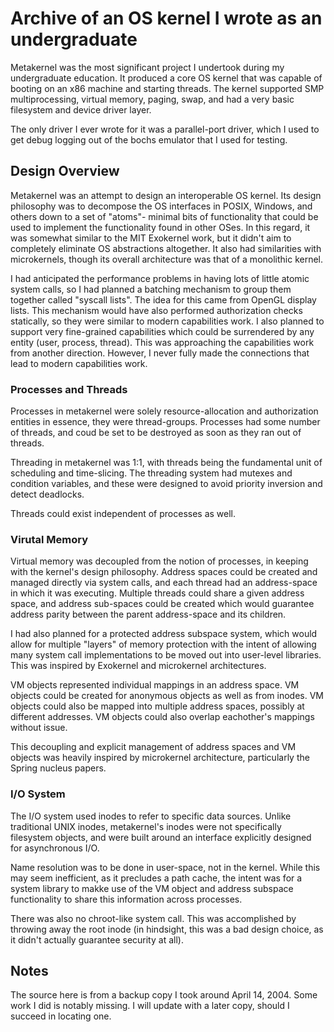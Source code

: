 # Archive of an OS kernel I wrote as an undergraduate

Metakernel was the most significant project I undertook during my undergraduate
education.  It produced a core OS kernel that was capable of booting on an x86
machine and starting threads.  The kernel supported SMP multiprocessing,
virtual memory, paging, swap, and had a very basic filesystem and device driver
layer.

The only driver I ever wrote for it was a parallel-port driver, which I used
to get debug logging out of the bochs emulator that I used for testing.

## Design Overview

Metakernel was an attempt to design an interoperable OS kernel.  Its design
philosophy was to decompose the OS interfaces in POSIX, Windows, and others
down to a set of "atoms"- minimal bits of functionality that could be used
to implement the functionality found in other OSes.  In this regard, it was
somewhat similar to the MIT Exokernel work, but it didn't aim to completely
eliminate OS abstractions altogether.  It also had similarities with
microkernels, though its overall architecture was that of a monolithic kernel.

I had anticipated the performance problems in having lots of little atomic
system calls, so I had planned a batching mechanism to group them together
called "syscall lists".  The idea for this came from OpenGL display lists.  This
mechanism would have also performed authorization checks statically, so they
were similar to modern capabilities work.  I also planned to support very
fine-grained capabilities which could be surrendered by any entity (user,
process, thread).  This was approaching the capabilities work from another
direction.  However, I never fully made the connections that lead to modern
capabilities work.

### Processes and Threads

Processes in metakernel were solely resource-allocation and authorization
entities in essence, they were thread-groups.  Processes had some number of
threads, and coud be set to be destroyed as soon as they ran out of threads.

Threading in metakernel was 1:1, with threads being the fundamental unit of
scheduling and time-slicing.  The threading system had mutexes and condition
variables, and these were designed to avoid priority inversion and detect
deadlocks.

Threads could exist independent of processes as well.

### Virutal Memory

Virtual memory was decoupled from the notion of processes, in keeping with the
kernel's design philosophy.  Address spaces could be created and managed
directly via system calls, and each thread had an address-space in which it
was executing.  Multiple threads could share a given address space, and
address sub-spaces could be created which would guarantee address parity
between the parent address-space and its children.

I had also planned for a protected address subspace system, which would allow
for multiple "layers" of memory protection with the intent of allowing many
system call implementations to be moved out into user-level libraries.  This
was inspired by Exokernel and microkernel architectures.

VM objects represented individual mappings in an address space.  VM objects
could be created for anonymous objects as well as from inodes.  VM objects
could also be mapped into multiple address spaces, possibly at different
addresses.  VM objects could also overlap eachother's mappings without issue.

This decoupling and explicit management of address spaces and VM objects was
heavily inspired by microkernel architecture, particularly the Spring nucleus
papers.

### I/O System

The I/O system used inodes to refer to specific data sources.  Unlike
traditional UNIX inodes, metakernel's inodes were not specifically filesystem
objects, and were built around an interface explicitly designed for asynchronous
I/O.

Name resolution was to be done in user-space, not in the kernel.  While this may
seem inefficient, as it precludes a path cache, the intent was for a system
library to makke use of the VM object and address subspace functionality to
share this information across processes.

There was also no chroot-like system call.  This was accomplished by throwing
away the root inode (in hindsight, this was a bad design choice, as it didn't
actually guarantee security at all).

## Notes

The source here is from a backup copy I took around April 14, 2004.  Some work I
did is notably missing.  I will update with a later copy, should I succeed in
locating one.
